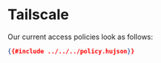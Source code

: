 # Tailscale

Our current access policies look as follows:

```json
{{#include ../../../policy.hujson}}
```
